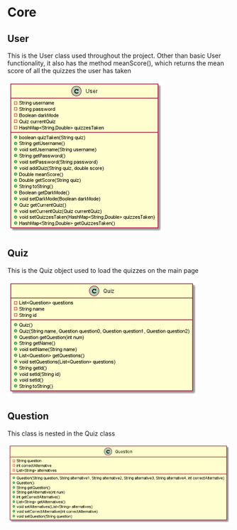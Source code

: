 # Core

## User

This is the User class used throughout the project. Other than basic User functionality, it also has the method meanScore(), which returns the mean score of all the quizzes the user has taken

![Image of the class](../../../../../../../Images/ClassUser.png)

## Quiz 

This is the Quiz object used to load the quizzes on the main page

![Image of the class](../../../../../../../Images/ClassQuiz.png)

## Question

This class is nested in the Quiz class

![Image of the class](../../../../../../../Images/ClassQuestion.png)